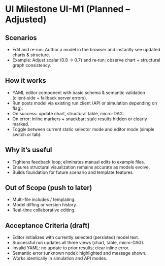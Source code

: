 # UI Milestone UI-M1 (Planned – Adjusted)

## Scenarios

- Edit and re‑run: Author a model in the browser and instantly see updated charts & structure.
- Example: Adjust scalar (0.8 → 0.7) and re‑run; observe chart + structural graph consistency.

## How it works

- YAML editor component with basic schema & semantic validation (client-side + fallback server errors).
- Run posts model via existing run client (API or simulation depending on flag).
- On success: update chart, structural table, micro-DAG.
- On error: inline markers + snackbar; stale results hidden or clearly marked.
- Toggle between current static selector mode and editor mode (simple switch or tab).

## Why it’s useful

- Tightens feedback loop; eliminates manual edits to example files.
- Ensures structural visualization remains accurate as models evolve.
- Builds foundation for future scenario and template features.

## Out of Scope (push to later)

- Multi-file includes / templating.
- Model diffing or version history.
- Real-time collaborative editing.

## Acceptance Criteria (draft)

- Editor initializes with currently selected (persisted) model text.
- Successful run updates all three views (chart, table, micro-DAG).
- Invalid YAML: no update to prior results; clear inline error.
- Semantic error (unknown node): highlighted and message shown.
- Works identically in simulation and API modes.
